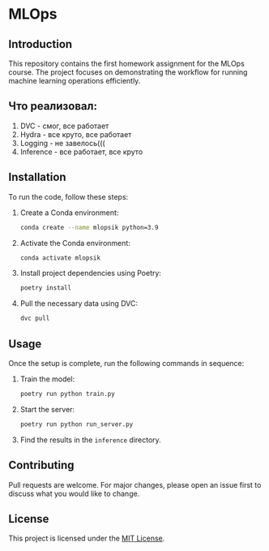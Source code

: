 # MLOps

## Introduction
This repository contains the first homework assignment for the MLOps course. The project focuses on demonstrating the workflow for running machine learning operations efficiently.

## Что реализовал: 
1. DVC - смог, все работает
2. Hydra - все круто, все работает
3. Logging - не завелось(((
4. Inference - все работает, все круто 

## Installation
To run the code, follow these steps:

1. Create a Conda environment:
    ```bash
    conda create --name mlopsik python=3.9
    ```

2. Activate the Conda environment:
    ```bash
    conda activate mlopsik
    ```

3. Install project dependencies using Poetry:
    ```bash
    poetry install
    ```

4. Pull the necessary data using DVC:
    ```bash
    dvc pull
    ```

## Usage
Once the setup is complete, run the following commands in sequence:

1. Train the model:
    ```bash
    poetry run python train.py
    ```

2. Start the server:
    ```bash
    poetry run python run_server.py
    ```

3. Find the results in the `inference` directory.

## Contributing
Pull requests are welcome. For major changes, please open an issue first to discuss what you would like to change.

## License
This project is licensed under the [MIT License](LICENSE).
